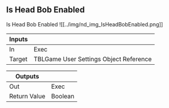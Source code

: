 ## Is Head Bob Enabled
Is Head Bob Enabled
![[../img/nd_img_IsHeadBobEnabled.png]]

|Inputs||
|--|--|
| In | Exec |
| Target | TBLGame User Settings Object Reference |

|Outputs||
|--|--|
| Out | Exec |
| Return Value | Boolean |
